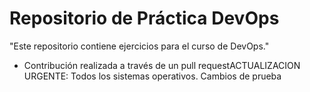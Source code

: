 # Repositorio de Práctica DevOps

 "Este repositorio contiene ejercicios para el curso de DevOps."

 - Contribución realizada a través de un pull requestACTUALIZACION URGENTE: Todos los sistemas operativos.
Cambios de prueba
